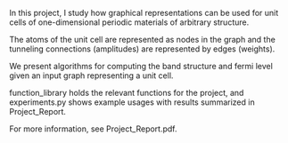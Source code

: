 In this project, I study how graphical representations can be used for unit cells of one-dimensional periodic materials of arbitrary structure.

The atoms of the unit cell are represented as nodes in the graph and the tunneling connections (amplitudes) are represented by edges (weights).

We present algorithms for computing the band structure and fermi level given an input graph representing a unit cell.

function_library holds the relevant functions for the project, and experiments.py shows example usages with results summarized in Project_Report.

For more information, see Project_Report.pdf.
